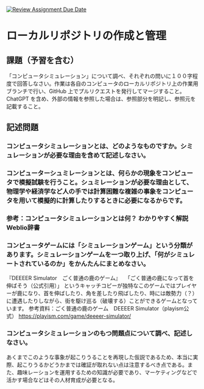 [![Review Assignment Due Date](https://classroom.github.com/assets/deadline-readme-button-24ddc0f5d75046c5622901739e7c5dd533143b0c8e959d652212380cedb1ea36.svg)](https://classroom.github.com/a/wXVH1iCY)
# ローカルリポジトリの作成と管理

## 課題（予習を含む）

「コンピュータシミュレーション」について調べ、それぞれの問いに１００字程度で回答しなさい。作業は各自のコンピュータのローカルリポジトリ上の作業用ブランチで行い、GitHub 上でプルリクエストを発行してマージすること。ChatGPT を含め、外部の情報を参照した場合は、参照部分を明記し、参照元を記載すること。

## 記述問題

### コンピュータシミュレーションとは、どのようなものですか。シミュレーションが必要な理由を含めて記述しなさい。
### コンピューターシュミレーションとは、何らかの現象をコンピュータで模擬試験を行うこと。シュミレーションが必要な理由として、物理学や経済学など人の手では計算困難な複雑の事象をコンピュータを用いて模擬的に計算したりするときに必要になるからです。
### 参考：コンピュータシミュレーションとは何？ わかりやすく解説 Weblio辞書

### コンピュータゲームには「シミュレーションゲーム」という分類があります。シミュレーションゲームを一つ取り上げ、「何がシミュレートされているのか」をかんたんにまとめなさい。
『DEEEER Simulator　ごく普通の鹿のゲーム』
　「ごく普通の鹿になって首を伸ばそう（公式引用）」
というキャッチコピーが独特なこのゲームではプレイヤーが鹿になり、首を伸ばしたり、角を差したり飛ばしたり、時には敵勢力（？）に遭遇したりしながら、街を駆け巡る（破壊する）ことができるゲームとなっています。
参考資料：ごく普通の鹿のゲーム　DEEEER Simulator（playism公式）
https://playism.com/game/deeeer-simulator/


### コンピュータシミュレーションのもつ問題点について調べ、記述しなさい。
あくまでこのような事象が起こりうることを再現した仮説であるため、本当に実際、起こりうるかどうかまでは確証が取れない点は注意するべき点である。また、趣味レーションを運用するための知識が必要であり、マーケティングなどで活かす場合などはその人材育成が必要となる。